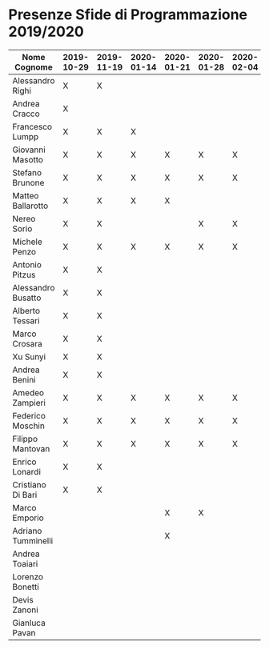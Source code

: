 # Presenze Sfide di Programmazione 2019/2020

| Nome Cognome       | 2019-10-29 | 2019-11-19 | 2020-01-14 | 2020-01-21 | 2020-01-28 | 2020-02-04 | 2020-02-14 | 2020-02-18 |
| ------------------ | ---------- | ---------- | ---------- | ---------- | ---------- | ---------- | ---------- | ---------- |
| Alessandro Righi   | X          | X          |            |            |            |            |            |            |
| Andrea Cracco      | X          |            |            |            |            |            |            |            |
| Francesco Lumpp    | X          | X          | X          |            |            |            |            |            |
| Giovanni Masotto   | X          | X          | X          | X          | X          | X          | X          | X          |
| Stefano Brunone    | X          | X          | X          | X          | X          | X          | X          | X          |
| Matteo Ballarotto  | X          | X          | X          | X          |            |            |            |            |
| Nereo Sorio        | X          | X          |            |            | X          | X          | X          |            |
| Michele Penzo      | X          | X          | X          | X          | X          | X          | X          | X          |
| Antonio Pitzus     | X          | X          |            |            |            |            |            |            |
| Alessandro Busatto | X          | X          |            |            |            |            |            |            |
| Alberto Tessari    | X          | X          |            |            |            |            |            |            |
| Marco Crosara      | X          | X          |            |            |            |            |            |            |
| Xu Sunyi           | X          | X          |            |            |            |            |            |            |
| Andrea Benini      | X          | X          |            |            |            |            |            |            |
| Amedeo Zampieri    | X          | X          | X          | X          | X          | X          | X          | X          |
| Federico Moschin   | X          | X          | X          | X          | X          | X          | X          | X          |
| Filippo Mantovan   | X          | X          | X          | X          | X          | X          | X          |            |
| Enrico Lonardi     | X          | X          |            |            |            |            |            |            |
| Cristiano Di Bari  | X          | X          |            |            |            |            |            |            |
| Marco Emporio      |            |            |            | X          | X          |            |            |            |
| Adriano Tumminelli |            |            |            | X          |            |            |            |            |
| Andrea Toaiari     |            |            |            |            |            |            | X          | X          |
| Lorenzo Bonetti    |            |            |            |            |            |            | X          | X          |
| Devis Zanoni       |            |            |            |            |            |            | X          |            |
| Gianluca Pavan     |            |            |            |            |            |            | X          | X          |
